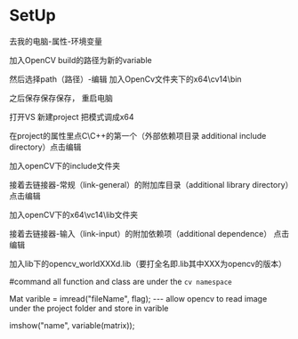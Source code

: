 # SetUp
去我的电脑-属性-环境变量

加入OpenCV build的路径为新的variable

然后选择path（路径）-编辑 加入OpenCv文件夹下的x64\cv14\bin

之后保存保存保存， 重启电脑


打开VS 新建project 把模式调成x64

在project的属性里点C\C++的第一个（外部依赖项目录 additional include directory）点击编辑

加入openCV下的include文件夹

接着去链接器-常规（link-general）的附加库目录（additional library directory）点击编辑

加入openCV下的x64\vc14\lib文件夹

接着去链接器-输入（link-input）的附加依赖项（additional dependence） 点击编辑

加入lib下的opencv_worldXXXd.lib（要打全名即.lib其中XXX为opencv的版本）



#command
all function and class are under the `cv namespace`

Mat varible = imread("fileName", flag); --- allow opencv to read image under the project folder and store in varible

imshow("name", variable(matrix));

